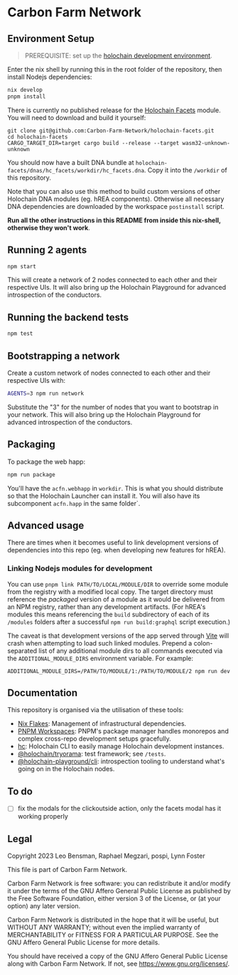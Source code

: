 # Carbon Farm Network

## Environment Setup

> PREREQUISITE: set up the [holochain development environment](https://developer.holochain.org/docs/install/).

Enter the nix shell by running this in the root folder of the repository, then install Nodejs dependencies:

```bash
nix develop
pnpm install
```

There is currently no published release for the [Holochain Facets](https://github.com/Carbon-Farm-Network/holochain-facets/) module. You will need to download and build it yourself:

	git clone git@github.com:Carbon-Farm-Network/holochain-facets.git
	cd holochain-facets
	CARGO_TARGET_DIR=target cargo build --release --target wasm32-unknown-unknown

You should now have a built DNA bundle at `holochain-facets/dnas/hc_facets/workdir/hc_facets.dna`. Copy it into the `/workdir` of this repository.

Note that you can also use this method to build custom versions of other Holochain DNA modules (eg. hREA components). Otherwise all necessary DNA dependencies are downloaded by the workspace `postinstall` script.

**Run all the other instructions in this README from inside this nix-shell, otherwise they won't work**.

## Running 2 agents

```bash
npm start
```

This will create a network of 2 nodes connected to each other and their respective UIs.
It will also bring up the Holochain Playground for advanced introspection of the conductors.

## Running the backend tests

```bash
npm test
```

## Bootstrapping a network

Create a custom network of nodes connected to each other and their respective UIs with:

```bash
AGENTS=3 npm run network
```

Substitute the "3" for the number of nodes that you want to bootstrap in your network.
This will also bring up the Holochain Playground for advanced introspection of the conductors.

## Packaging

To package the web happ:
``` bash
npm run package
```

You'll have the `acfn.webhapp` in `workdir`. This is what you should distribute so that the Holochain Launcher can install it.
You will also have its subcomponent `acfn.happ` in the same folder`.

## Advanced usage

There are times when it becomes useful to link development versions of dependencies into this repo (eg. when developing new features for hREA).

### Linking Nodejs modules for development

You can use `pnpm link PATH/TO/LOCAL/MODULE/DIR` to override some module from the registry with a modified local copy. The target directory must reference the *packaged* version of a module as it would be delivered from an NPM registry, rather than any development artifacts. (For hREA's modules this means referencing the `build` subdirectory of each of its `/modules` folders after a successful `npm run build:graphql` script execution.)

The caveat is that development versions of the app served through [Vite](http://vite.dev/) will crash when attempting to load such linked modules. Prepend a colon-separated list of any additional module dirs to all commands executed via the `ADDITIONAL_MODULE_DIRS` environment variable. For example:

	ADDITIONAL_MODULE_DIRS=/PATH/TO/MODULE/1:/PATH/TO/MODULE/2 npm run dev

## Documentation

This repository is organised via the utilisation of these tools:

- [Nix Flakes](https://nixos.wiki/wiki/Flakes): Management of infrastructural dependencies.
- [PNPM Workspaces](https://pnpm.io/workspaces): PNPM's package manager handles monorepos and complex cross-repo development setups gracefully.
- [hc](https://github.com/holochain/holochain/tree/develop/crates/hc): Holochain CLI to easily manage Holochain development instances.
- [@holochain/tryorama](https://www.npmjs.com/package/@holochain/tryorama): test framework; see `/tests`.
- [@holochain-playground/cli](https://www.npmjs.com/package/@holochain-playground/cli): introspection tooling to understand what's going on in the Holochain nodes.

## To do

- [ ] fix the modals for the clickoutside action, only the facets modal has it working properly

## Legal

Copyright 2023 Leo Bensman, Raphael Megzari, pospi, Lynn Foster

This file is part of Carbon Farm Network.

Carbon Farm Network is free software: you can redistribute it and/or modify it under the terms of the GNU Affero General Public License as published by the Free Software Foundation, either version 3 of the License, or (at your option) any later version.

Carbon Farm Network is distributed in the hope that it will be useful, but WITHOUT ANY WARRANTY; without even the implied warranty of MERCHANTABILITY or FITNESS FOR A PARTICULAR PURPOSE. See the GNU Affero General Public License for more details.

You should have received a copy of the GNU Affero General Public License along with Carbon Farm Network. If not, see <https://www.gnu.org/licenses/>. 
